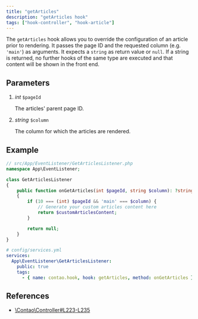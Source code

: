 ```yaml
---
title: "getArticles"
description: "getArticles hook"
tags: ["hook-controller", "hook-article"]
---
```


The `getArticles` hook allows you to override the configuration of an article 
prior to rendering. It passes the page ID and the requested column (e.g. `'main'`)
as arguments. It expects a `string` as return value or `null`. If a string is
returned, no further hooks of the same type are executed and that content will
be shown in the front end.


## Parameters

1. *int* `$pageId`

    The articles' parent page ID.

2. *string* `$column`

    The column for which the articles are rendered.


## Example

```php
// src/App/EventListener/GetArticlesListener.php
namespace App\EventListener;

class GetArticlesListener
{
    public function onGetArticles(int $pageId, string $column): ?string
    {
        if (10 === (int) $pageId && 'main' === $column) {
            // Generate your custom articles content here
            return $customArticlesContent;
        }

        return null;
    }
}
```

```yml
# config/services.yml
services:
  App\EventListener\GetArticlesListener:
    public: true
    tags:
      - { name: contao.hook, hook: getArticles, method: onGetArticles }
```


## References

* [\Contao\Controller#L223-L235](https://github.com/contao/contao/blob/4.7.6/core-bundle/src/Resources/contao/library/Contao/Controller.php#L223-L235)

